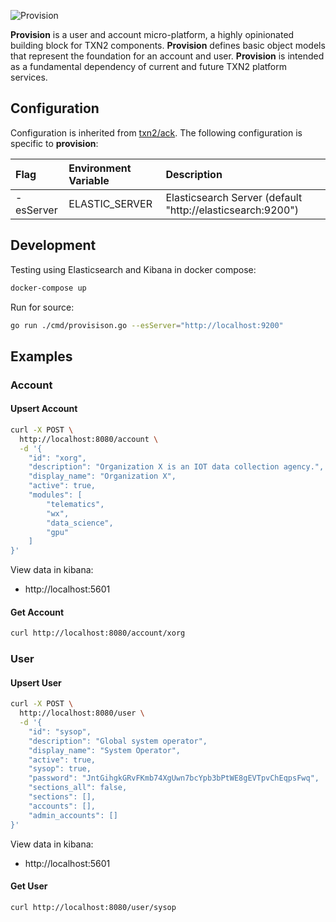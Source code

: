 ![Provision](https://raw.githubusercontent.com/txn2/provision/master/mast.jpg)

**Provision** is a user and account micro-platform, a highly opinionated building block for TXN2 components. **Provision** defines basic object models that represent the foundation for an account and user. **Provision** is intended as a fundamental dependency of current and future TXN2 platform services.

## Configuration

Configuration is inherited from [txn2/ack](https://github.com/txn2/ack#configuration). The
following configuration is specific to **provision**:

| Flag | Environment Variable | Description  |
|:-----|:---------------------|:-------------|
| -esServer     | ELASTIC_SERVER                     | Elasticsearch Server (default "http://elasticsearch:9200") |

## Development

Testing using Elasticsearch and Kibana in docker compose:
```bash
docker-compose up
```

Run for source:
```bash
go run ./cmd/provisison.go --esServer="http://localhost:9200"
```

## Examples

### Account

#### Upsert Account

```bash
curl -X POST \
  http://localhost:8080/account \
  -d '{
	"id": "xorg",
	"description": "Organization X is an IOT data collection agency.",
	"display_name": "Organization X",
	"active": true,
    "modules": [
        "telematics",
        "wx",
        "data_science",
        "gpu"
    ]
}'
```

View data in kibana:
- http://localhost:5601

#### Get Account

```bash
curl http://localhost:8080/account/xorg
```

### User

#### Upsert User

```bash
curl -X POST \
  http://localhost:8080/user \
  -d '{
	"id": "sysop",
	"description": "Global system operator",
	"display_name": "System Operator",
	"active": true,
	"sysop": true,
	"password": "JntGihgkGRvFKmb74XgUwn7bcYpb3bPtWE8gEVTpvChEqpsFwq",
	"sections_all": false,
	"sections": [],
	"accounts": [],
	"admin_accounts": []
}'
```

View data in kibana:
- http://localhost:5601

#### Get User

```bash
curl http://localhost:8080/user/sysop
```
